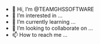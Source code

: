 - 👋 Hi, I’m @TEAMGHSSOFTWARE
- 👀 I’m interested in ...
- 🌱 I’m currently learning ...
- 💞️ I’m looking to collaborate on ...
- 📫 How to reach me ...

<!---
TEAMGHSSOFTWARE/TEAMGHSSOFTWARE is a ✨ special ✨ repository because its `README.md` (this file) appears on your GitHub profile.
You can click the Preview link to take a look at your changes.
--->

